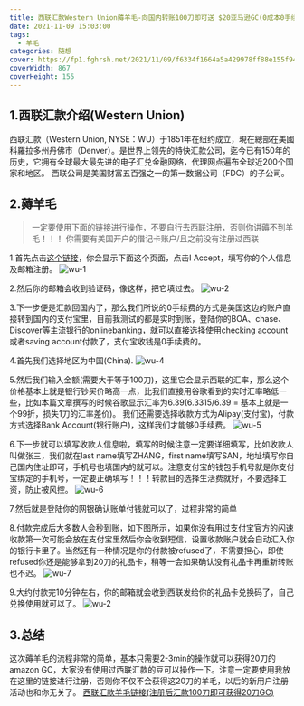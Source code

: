 ```yaml
---
title: 西联汇款Western Union薅羊毛-向国内转账100刀即可送 $20亚马逊GC(0成本0手续费)
date: 2021-11-09 15:03:00
tags:
  - 羊毛
categories: 随想
cover: https://fp1.fghrsh.net/2021/11/09/f6334f1664a5a429978ff88e155f94df.jpg!q80.jpeg
coverWidth: 867
coverHeight: 155
---
```


## 1.西联汇款介绍(Western Union)

西联汇款（Western Union, NYSE：WU）于1851年在纽约成立，現在總部在美國科羅拉多州丹佛市（Denver）。是世界上领先的特快汇款公司，迄今已有150年的历史，它拥有全球最大最先进的电子汇兑金融网络，代理网点遍布全球近200个国家和地区。 西联公司是美国财富五百强之一的第一数据公司（FDC）的子公司。<!-- more -->

## 2.薅羊毛

> 一定要使用下面的链接进行操作，不要自行去西联注册，否则你讲薅不到羊毛！！！
> 你需要有美国开户的借记卡账户/且之前没有注册过西联

1.首先点击[这个链接](https://ssqt.co/mQnVR20 '这个链接')，你会显示下面这个页面，点击I Accept，填写你的个人信息及邮箱注册。
![wu-1](https://fp1.fghrsh.net/2021/11/09/1a9d40b0afc827bf8d6b40dd5d01669f.png!q80.jpeg 'wu-1')

2.然后你的邮箱会收到验证码，像这样，把它填过去。
![wu-2](https://fp1.fghrsh.net/2021/11/09/d94a9e09865c626ba5dc47b423a30d9e.png!q80.jpeg 'wu-2')

3.下一步便是汇款回国内了，那么我们所说的0手续费的方式是美国这边的账户直接转到国内的支付宝里，目前我测试的都是实时到账，登陆你的BOA、chase、Discover等主流银行的onlinebanking，就可以直接选择使用checking account或者saving account付款了，支付宝收钱是0手续费的。

4.首先我们选择地区为中国(China).
![wu-4](https://fp1.fghrsh.net/2021/11/09/e2cc0940d07b44790011857c94b9e595.png!q80.jpeg 'wu-4')

5.然后我们输入金额(需要大于等于100刀)，这里它会显示西联的汇率，那么这个价格基本上就是银行钞买价略高一点，比我们直接用谷歌看到的实时汇率略低一些，比如本篇文章撰写的时候谷歌显示汇率为6.39(6.3315/6.39 = 基本上就是一个99折，损失1刀的汇率差价)。
我们还需要选择收款方式为Alipay(支付宝)，付款方式选择Bank Account(银行账户)，这样我们才能够0手续费。
![wu-5](https://fp1.fghrsh.net/2021/11/09/dbd2e1c854666022e71da0cb80bcc8f6.png!q80.jpeg 'wu-5')

6.下一步就可以填写收款人信息啦，填写的时候注意一定要详细填写，比如收款人叫做张三，我们就在last name填写ZHANG，first name填写SAN，地址填写你自己国内住址即可，手机号也填国内的就可以。注意支付宝的钱包手机号就是你支付宝绑定的手机号，一定要正确填写！！！转款目的选择生活费就好，不要选择工资，防止被风控。
![wu-6](https://fp1.fghrsh.net/2021/11/09/39d23276e8fee5f933f033ffed4a1a7b.png!q80.jpeg 'wu-6')

7.然后就是登陆你的网银确认账单付钱就可以了，过程非常的简单

8.付款完成后大多数人会秒到账，如下图所示，如果你没有用过支付宝官方的闪速收款第一次可能会放在支付宝里然后你会收到短信，设置收款账户就会自动汇入你的银行卡里了。当然还有一种情况是你的付款被refused了，不需要担心，即使refused你还是能够拿到20刀的礼品卡，稍等一会如果确认没有礼品卡再重新转账也不迟。
![wu-7](https://fp1.fghrsh.net/2021/11/09/21b2ffbf38578b191d5d804296bca6b5.png!q80.jpeg 'wu-7')

9.大约付款完10分钟左右，你的邮箱就会收到西联发给你的礼品卡兑换码了，自己兑换使用就可以了。
![wu-2](https://fp1.fghrsh.net/2021/11/09/9c055b6bc5c1627614fe2a19582a9fd1.png!q80.jpeg 'wu-2')

## 3.总结

这次薅羊毛的流程非常的简单，基本只需要2-3min的操作就可以获得20刀的amazon GC，大家没有使用过西联汇款的豆可以操作一下。注意一定要使用我放在这里的链接进行注册，否则你不仅不会获得这20刀的羊毛，以后的新用户注册活动也和你无关了。
[西联汇款羊毛链接(注册后汇款100刀即可获得20刀GC)](https://ssqt.co/mQnVR20 '西联汇款羊毛链接(注册后汇款100刀即可获得20刀GC)')
